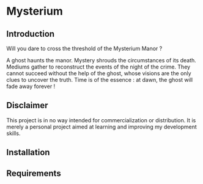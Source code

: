 # Mysterium

## Introduction

Will you dare to cross the threshold of the Mysterium Manor ?

A ghost haunts the manor. Mystery shrouds the circumstances of its death. Mediums gather
to reconstruct the events of the night of the crime. They cannot succeed without the help of the ghost, whose 
visions are the only clues to uncover the truth. Time is of the essence : at dawn, the ghost will fade away forever !


## Disclaimer 

This project is in no way intended for commercialization or distribution. It is merely a personal project aimed at 
learning and improving my development skills.

## Installation

## Requirements
